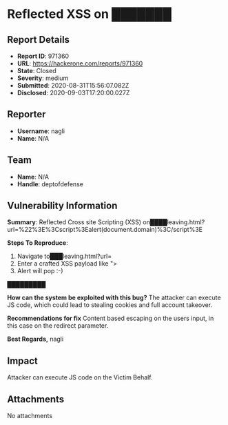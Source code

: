 # Reflected XSS on ███████

## Report Details
- **Report ID**: 971360
- **URL**: https://hackerone.com/reports/971360
- **State**: Closed
- **Severity**: medium
- **Submitted**: 2020-08-31T15:56:07.082Z
- **Disclosed**: 2020-09-03T17:20:00.027Z

## Reporter
- **Username**: nagli
- **Name**: N/A

## Team
- **Name**: N/A
- **Handle**: deptofdefense

## Vulnerability Information
**Summary**:
Reflected Cross site Scripting (XSS) on████leaving.html?url=%22%3E%3Cscript%3Ealert(document.domain)%3C/script%3E

**Steps To Reproduce**:
1. Navigate to███leaving.html?url=
2. Enter a crafted XSS payload like "><script>alert("xss by nagli")</script>
3. Alert will pop :-)

█████████

**How can the system be exploited with this bug?**
The attacker can execute JS code, which could lead to stealing cookies and full account takeover.

**Recommendations for fix**
Content based escaping on the users input, in this case on the redirect parameter.

**Best Regards,**
nagli

## Impact

Attacker can execute JS code on the Victim Behalf.

## Attachments
No attachments
